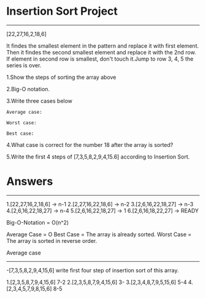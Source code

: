 # Insertion Sort Project
---
[22,27,16,2,18,6] 

It findes the smallest element in the pattern and replace it with first element. 
Then it findes the second smallest element and replace it with the 2nd row. If element in second row is smallest, don't touch it.Jump to row 3, 4, 5 the series is over. 



1.Show the steps of sorting the array above

2.Big-O notation.

3.Write three cases below
    
    Average case:

    Worst case:

    Best case: 

4.What case is correct for the number 18 after the array is sorted?

5.Write the first 4 steps of [7,3,5,8,2,9,4,15.6] according to Insertion Sort.


# Answers
---
1.[22,27,16,2,18,6] -> n-1
2.[2,27,16,22,18,6] -> n-2
3.[2,6,16,22,18,27] -> n-3
4.[2,6,16,22,18,27] -> n-4
5.[2,6,16,22,18,27] -> 1
6.[2,6,16,18,22,27] -> READY

Big-O-Notation = O(n^2)

Average Case = O
Best Case = The array is already sorted.
Worst Case = The array is sorted in reverse order.

Average case

---



-[7,3,5,8,2,9,4,15,6]  write first four step of insertion sort of this array.

1.[2,3,5,8,7,9,4,15,6] 7-2
2.[2,3,5,8,7,9,4,15,6] 3-
3.[2,3,4,8,7,9,5,15,6] 5-4
4.[2,3,4,5,7,9,8,15,6] 8-5
